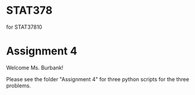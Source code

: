 # STAT378
for STAT37810


# Assignment 4

Welcome Ms. Burbank!

Please see the folder "Assignment 4" for three python scripts for the three problems.